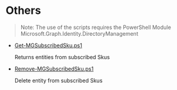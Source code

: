 # Others

> Note: The use of the scripts requires the PowerShell Module Microsoft.Graph.Identity.DirectoryManagement

+ [Get-MGSubscribedSku.ps1](./Get-MGSubscribedSku.ps1)

  Returns entities from subscribed Skus

+ [Remove-MGSubscribedSku.ps1](./Remove-MGSubscribedSku.ps1)

  Delete entity from subscribed Skus